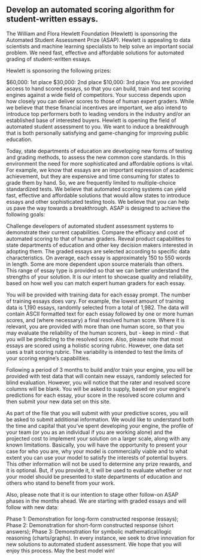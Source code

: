 ## Develop an automated scoring algorithm for student-written essays.

The William and Flora Hewlett Foundation (Hewlett) is sponsoring the Automated Student Assessment Prize (ASAP).  Hewlett is appealing to data scientists and machine learning specialists to help solve an important social problem.  We need fast, effective and affordable solutions for automated grading of student-written essays.

Hewlett is sponsoring the following prizes:

$60,000:  1st place
$30,000:  2nd place
$10,000:  3rd place
You are provided access to hand scored essays, so that you can build, train and test scoring engines against a wide field of competitors.  Your success depends upon how closely you can deliver scores to those of human expert graders.  While we believe that these financial incentives are important, we also intend to introduce top performers both to leading vendors in the industry and/or an established base of interested buyers.  Hewlett is opening the field of automated student assessment to you.  We want to induce a breakthrough that is both personally satisfying and game-changing for improving public education.

Today, state departments of education are developing new forms of testing and grading methods, to assess the new common core standards.  In this environment the need for more sophisticated and affordable options is vital.  For example, we know that essays are an important expression of academic achievement, but they are expensive and time consuming for states to grade them by hand.  So, we are frequently limited to multiple-choice standardized tests.  We believe that automated scoring systems can yield fast, effective and affordable solutions that would allow states to introduce essays and other sophisticated testing tools.  We believe that you can help us pave the way towards a breakthrough.  ASAP is designed to achieve the following goals:

Challenge developers of automated student assessment systems to demonstrate their current capabilities.
Compare the efficacy and cost of automated scoring to that of human graders.
Reveal product capabilities to state departments of education and other key decision makers interested in adopting them.
The graded essays are selected according to specific data characteristics.  On average, each essay is approximately 150 to 550 words in length.  Some are more dependent upon source materials than others.  This range of essay type is provided so that we can better understand the strengths of your solution.  It is our intent to showcase quality and reliability, based on how well you can match expert human graders for each essay.

You will be provided with training data for each essay prompt.  The number of training essays does vary.  For example, the lowest amount of training data is 1,190 essays, randomly selected from a total of 1,982.  The data will contain ASCII formatted text for each essay followed by one or more human scores, and (where necessary) a final resolved human score.  Where it is relevant, you are provided with more than one human score, so that you may evaluate the reliability of the human scorers, but - keep in mind - that you will be predicting to the resolved score.  Also, please note that most essays are scored using a holistic scoring rubric.  However, one data set uses a trait scoring rubric.  The variability is intended to test the limits of your scoring engine’s capabilities.

Following a period of 3 months to build and/or train your engine, you will be provided with test data that will contain new essays, randomly selected for blind evaluation.  However, you will notice that the rater and resolved score columns will be blank.  You will be asked to supply, based on your engine's predictions for each essay, your score in the resolved score column and then submit your new data set on this site.

As part of the file that you will submit with your predictive scores, you will be asked to submit additional information.  We would like to understand both the time and capital that you’ve spent developing your engine, the profile of your team (or you as an individual if you are working alone) and the projected cost to implement your solution on a larger scale, along with any known limitations.  Basically, you will have the opportunity to present your case for who you are, why your model is commercially viable and to what extent you can use your model to satisfy the interests of potential buyers.  This other information will not be used to determine any prize rewards, and it is optional.  But, if you provide it, it will be used to evaluate whether or not your model should be presented to state departments of education and others who stand to benefit from your work.

Also, please note that it is our intention to stage other follow-on ASAP phases in the months ahead.  We are starting with graded essays and will follow with new data:

Phase 1: Demonstration for long-form constructed response (essays);
Phase 2: Demonstration for short-form constructed response (short answers);
Phase 3: Demonstration for symbolic mathematical/logic reasoning (charts/graphs).
In every instance, we seek to drive innovation for new solutions to automated student assessment.  We hope that you will enjoy this process.  May the best model win!

